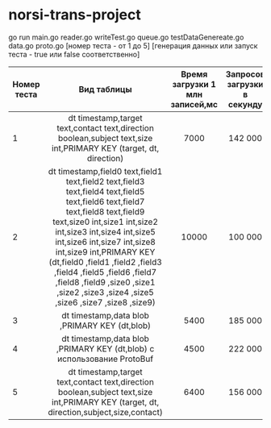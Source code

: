 # norsi-trans-project

go run main.go reader.go writeTest.go queue.go testDataGenereate.go data.go proto.go [номер теста - от 1 до 5] [генерация данных или запуск теста - true или false соответственно]


| Номер теста   |  Вид таблицы       | Время загрузки 1 млн записей,мс | Запросов загрузки в секунду
| ------------- |:------------------:| :-----:|:-----:|
| 1             | dt timestamp,target text,contact text,direction boolean,subject text,size int,PRIMARY KEY (target, dt, direction)   | 7000 | 142 000 |
| 2             | dt timestamp,field0 text,field1 text,field2 text,field3 text,field4 text,field5 text,field6 text,field7 text,field8 text,field9 text,size0 int,size1 int,size2 int,size3 int,size4 int,size5 int,size6 int,size7 int,size8 int,size9 int,PRIMARY KEY (dt,field0 ,field1 ,field2 ,field3 ,field4 ,field5 ,field6 ,field7 ,field8 ,field9 ,size0 ,size1 ,size2 ,size3 ,size4 ,size5 ,size6 ,size7 ,size8 ,size9)|   10000 | 100 000 |
| 3             | dt timestamp,data blob ,PRIMARY KEY (dt,blob)        |    5400 | 185 000 |
| 4             | dt timestamp,data blob ,PRIMARY KEY (dt,blob)  с использование ProtoBuf       |    4500 | 222 000 |
| 5             | dt timestamp,target text,contact text,direction boolean,subject text,size int,PRIMARY KEY (target, dt, direction,subject,size,contact) |  6400 | 156 000